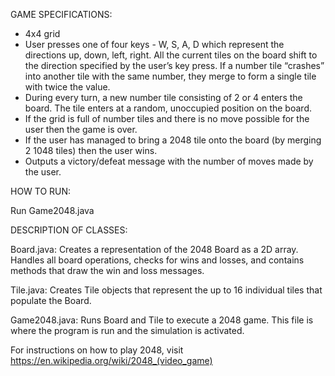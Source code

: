 GAME SPECIFICATIONS:

- 4x4 grid
- User presses one of four keys - W, S, A, D which represent the directions up, down, left, right. All the current tiles on the board shift to the direction specified by the user’s key press. If a number tile “crashes” into another tile with the same number, they merge to form a single tile with twice the value.
- During every turn, a new number tile consisting of 2 or 4 enters the board. The tile enters at a random, unoccupied position on the board.
- If the grid is full of number tiles and there is no move possible for the user then the game is over.
- If the user has managed to bring a 2048 tile onto the board (by merging 2 1048 tiles) then the user wins.
- Outputs a victory/defeat message with the number of moves made by the user.

HOW TO RUN:

Run Game2048.java

DESCRIPTION OF CLASSES:

Board.java: Creates a representation of the 2048 Board as a 2D array. Handles all board
operations, checks for wins and losses, and contains methods that draw the win and
loss messages.

Tile.java: Creates Tile objects that represent the up to 16 individual tiles that populate the
Board.

Game2048.java: Runs Board and Tile to execute a 2048 game. This file is where the program is run and
the simulation is activated.

For instructions on how to play 2048, visit
https://en.wikipedia.org/wiki/2048_(video_game)
